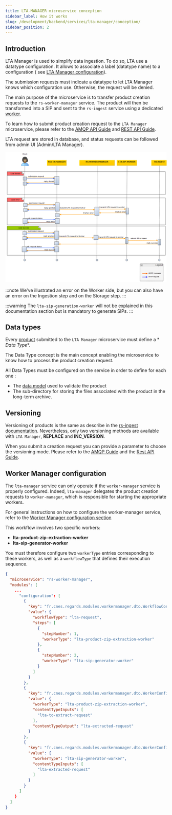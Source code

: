 ```yaml
---
title: LTA-MANAGER microservice conception
sidebar_label: How it works
slug: /development/backend/services/lta-manager/conception/
sidebar_position: 2
---
```


## Introduction

LTA Manager is used to simplify data ingestion. To do so,
LTA use a datatype configuration. It allows to associate a label (datatype name) to a configuration (
see [LTA Manager configuration](./configuration/lta-manager-import-export.md)).

The submission requests must indicate a datatype to let LTA Manager knows which configuration use.
Otherwise, the request will be denied.

The main purpose of the microservice is to transfer product creation requests to the `rs-worker-manager` service.
The product will then be transformed into a SIP and sent to the `rs-ingest` service using a
dedicated [worker](../../concepts/08-workers.md).

To learn how to submit product creation request to the `LTA Manager` microservice, please refer to
the [AMQP API Guide](./api-guides/amqp/amqp-submit-product.md)
and [REST API Guide](./api-guides/rest/rest-create-product.mdx).

LTA request are stored in database, and status requests can be followed from admin UI (Admin/LTA Manager).

![conception_diagram.png](./src/conception_diagram.png)

:::note
We've illustrated an error on the Worker side, but you can also have an error on the Ingestion step and on the Storage
step.
:::

:::warning
The `lta-sip-generation-worker` will not be explained in this documentation section but is mandatory to generate SIPs.
:::

## Data types

Every [product](../../../overview/concepts/01-products.md) submitted to the `LTA Manager` microservice must define a *
*Data Type**.

The Data Type concept is the main concept enabling the microservice to know how to process the product creation request.

All Data Types must be configured on the service in order to define for each one :

- The [data model](../../../overview/concepts/02-meta-catalog.md) used to validate the product
- The sub-directory for storing the files associated with the product in the long-term archive.

## Versioning

Versioning of products is the same as describe in the [rs-ingest documentation](../ingest/conception.md#versioning).
Nevertheless, only two versioning methods are available with `LTA Manager`, **REPLACE** and **INC_VERSION**.

When you submit a creation request you can provide a parameter to choose the versioning mode. Please refer to
the [AMQP Guide](./api-guides/amqp/amqp-submit-product.md) and
the [Rest API Guide](./api-guides/rest/rest-create-product.mdx).

## Worker Manager configuration


The `lta-manager` service can only operate if the `worker-manager` service is properly configured.
Indeed, `lta-manager` delegates the product creation requests to `worker-manager`, which is responsible for starting the
appropriate workers.

For general instructions on how to configure the worker-manager service, refer to the
[Worker Manager configuration section](/docs/development/services/worker-manager/configuration/import_export)

This workflow involves two specific workers:

* **lta-product-zip-extraction-worker**
* **lta-sip-generator-worker**

You must therefore configure two `workerType` entries corresponding to these workers, as well as a `workflowType` that
defines their execution sequence.

```json title='rs-worker-manager configuration for lta workers example'
{
  "microservice": "rs-worker-manager",
  "modules": [
    ...
      "configuration": [
        {
          "key": "fr.cnes.regards.modules.workermanager.dto.WorkflowConfigDto",
          "value": {
            "workflowType": "lta-request",
            "steps": [
              {
                "stepNumber": 1,
                "workerType": "lta-product-zip-extraction-worker"
              },
              {
                "stepNumber": 2,
                "workerType": "lta-sip-generator-worker"
              }
            ]
          }
        },
        {
          "key": "fr.cnes.regards.modules.workermanager.dto.WorkerConfigDto",
          "value": {
            "workerType": "lta-product-zip-extraction-worker",
            "contentTypeInputs": [
              "lta-to-extract-request"
            ],
            "contentTypeOutput": "lta-extracted-request"
          }
        },
        {
          "key": "fr.cnes.regards.modules.workermanager.dto.WorkerConfigDto",
          "value": {
            "workerType": "lta-sip-generator-worker",
            "contentTypeInputs": [
              "lta-extracted-request"
            ]
          }
        }
      ]
    }
  ]
}
```
